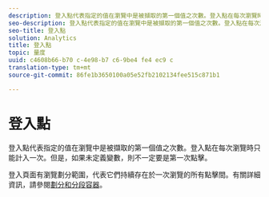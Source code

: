 ```yaml
---
description: 登入點代表指定的值在瀏覽中是被擷取的第一個值之次數。登入點在每次瀏覽時只能計入一次。但是，如果未定義變數，則不一定要是第一次點擊。
seo-description: 登入點代表指定的值在瀏覽中是被擷取的第一個值之次數。登入點在每次瀏覽時只能計入一次。但是，如果未定義變數，則不一定要是第一次點擊。
seo-title: 登入點
solution: Analytics
title: 登入點
topic: 量度
uuid: c4608b66-b70 c-4e98-b7 c6-9be4 fe4 ec9 c
translation-type: tm+mt
source-git-commit: 86fe1b3650100a05e52fb2102134fee515c871b1

---
```



# 登入點

登入點代表指定的值在瀏覽中是被擷取的第一個值之次數。登入點在每次瀏覽時只能計入一次。但是，如果未定義變數，則不一定要是第一次點擊。

登入頁面有瀏覽劃分範圍，代表它們持續存在於一次瀏覽的所有點擊間。有關詳細資訊，請參閱[劃分和分段容器](https://marketing.adobe.com/resources/help/en_US/sc/user/?f=c_Breakdown_and_segmentation_containers)。
